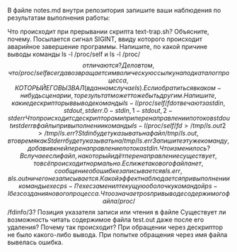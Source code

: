 В файле notes.md внутри репозитория запишите ваши наблюдения по результатам выполнения работы:

Что происходит при прерывании скрипта text-trap.sh? Объясните, почему.
  Посылается сигнал SIGINT, ввиду которого происходит аварийное завершение программы.
Напишите, по какой причине выводы команды ls -l /proc/self и ls -l /proc/$$ отличаются?
  Дело в том, что /proc/self всегда возвращает символическую ссылку на подкаталог процесса, КОТОРЫЙ ЕГО ВЫЗВАЛ(в данном случае ls). Если обратиться в каком-нибудь сценарии, то результат может тоже быть другим.
Напишите, какие дескрипторы в выводе команды ls -l /proc/self/fd отвечают за stdin, stdout, stderr.
  0 - stdin, 1 - stdout, 2 - stderr
Что происходит с дескрипторами при перенаправлении потоков stdout и stderr в файлы при выполнении команды ls -l /proc/self/fd > /tmp/ls.out 2> /tmp/ls.err?
  Stdin будет указывать на файл /tmp/ls.out, в то время как Stderr будет указывать на /tmp/ls.err
Запишите эту же команду, добавив к ней перенаправление потока stdin. Что изменилось?
  В случае если файл, на который идёт перенаправление существует, то всё происходит нормально. Если же такового файла нет, сообщение об ошибке записывается в ls.err, в ls.out ничего не записывается.
Какой эффект наблюдается при выполнении команды exec ps -l?
  exec заменил текущую оболочку командой ps -l без создания нового процесса.
Что означает pos при выводе содержимого файла /proc/$$/fdinfo/3?
  Позиция указателя записи или чтения в файле
Существует ли возможность читать содержимое файла test.out даже после его удаления? Почему так происходит?
  При обращении через дескриптор не было какого-либо вывода. При попытке обращения через имя файла вывелась ошибка. 
